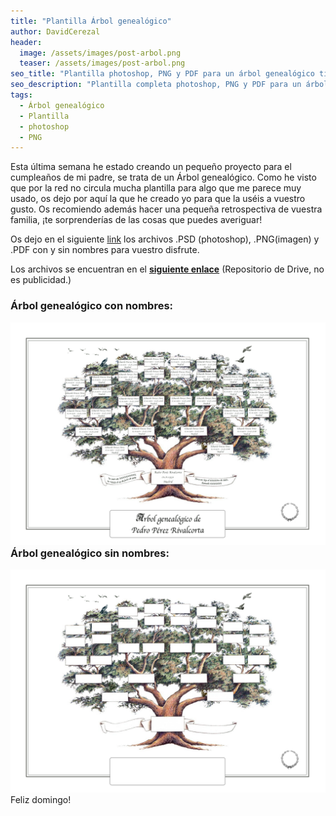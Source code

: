 ```yaml
---
title: "Plantilla Árbol genealógico"
author: DavidCerezal
header:
  image: /assets/images/post-arbol.png
  teaser: /assets/images/post-arbol.png
seo_title: "Plantilla photoshop, PNG y PDF para un árbol genealógico tipo A2"
seo_description: "Plantilla completa photoshop, PNG y PDF para un árbol genealógico tipo A2"  
tags: 
  - Árbol genealógico
  - Plantilla
  - photoshop
  - PNG
---
```


Esta última semana he estado creando un pequeño proyecto para el cumpleaños de mi padre, se trata de un Árbol genealógico. Como he visto que por la red no circula mucha plantilla para algo que me parece muy usado, os dejo por aquí la que he creado yo para que la uséis a vuestro gusto. Os recomiendo además hacer una pequeña retrospectiva de vuestra familia, ¡te sorprenderías de las cosas que puedes averiguar!

Os dejo en el siguiente [link](https://drive.google.com/drive/folders/1nUHVJnX7w0Z0g5fgD3IYxzb2M60oSN_I?usp=sharing) los archivos .PSD (photoshop), .PNG(imagen) y .PDF con y sin nombres para vuestro disfrute. 

Los archivos se encuentran en el [**siguiente enlace**](https://drive.google.com/drive/folders/1nUHVJnX7w0Z0g5fgD3IYxzb2M60oSN_I?usp=sharing) (Repositorio de Drive, no es publicidad.)

### Árbol genealógico con nombres:

<div style="float: right;text-align: center;">
<img src="/assets/images/arbol_con_nombres.png" alt="Árbol genealógico con nombres"> 
</div>

### Árbol genealógico sin nombres:

<div style="float: right;text-align: center;">
<img src="/assets/images/arbol_sin_nombres.png" alt="Árbol genealógico sin nombres"> 
</div>

Feliz domingo!